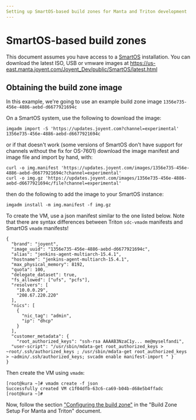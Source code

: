 ```yaml
---
Setting up SmartOS-based build zones for Manta and Triton development
---
```


# SmartOS-based build zones

This document assumes you have access to a [SmartOS](https://www.joyent.com/smartos)
installation. You can download the latest ISO, USB or vmware images at
https://us-east.manta.joyent.com/Joyent_Dev/public/SmartOS/latest.html


## Obtaining the build zone image

In this example, we're going to use an example build zone image
`1356e735-456e-4886-aebd-d6677921694c`

On a SmartOS system, use the following to download the image:

```
imgadm import -S 'https://updates.joyent.com?channel=experimental' 1356e735-456e-4886-aebd-d6677921694c
```

or if that doesn't work (some versions of SmartOS don't have support for channels
without the fix for OS-7601) download the image manifest and image file and
import by hand, with:

```
curl -o img.manifest 'https://updates.joyent.com/images/1356e735-456e-4886-aebd-d6677921694c?channel=experimental'
curl -o img.gz 'https://updates.joyent.com/images/1356e735-456e-4886-aebd-d6677921694c/file?channel=experimental'
```

then do the following to add the image to your SmartOS instance:

```
imgadm install -m img.manifest -f img.gz
```

To create the VM, use a json manifest similar to the one listed below.
Note that there are syntax differences between Triton `sdc-vmadm` manifests
and SmartOS `vmadm` manifests!

```
{
  "brand": "joyent",
  "image_uuid": "1356e735-456e-4886-aebd-d6677921694c",
  "alias": "jenkins-agent-multiarch-15.4.1",
  "hostname": "jenkins-agent-multiarch-15.4.1",
  "max_physical_memory": 8192,
  "quota": 100,
  "delegate_dataset": true,
  "fs_allowed": ["ufs", "pcfs"],
  "resolvers": [
    "10.0.0.29",
    "208.67.220.220"
  ],
  "nics": [
    {
      "nic_tag": "admin",
      "ip": "dhcp"
    }
  ],
  "customer_metadata": {
    "root_authorized_keys": "ssh-rsa AAAAB3NzaC1y... me@myselfandi",
  "user-script": "/usr/sbin/mdata-get root_authorized_keys > ~root/.ssh/authorized_keys ; /usr/sbin/mdata-get root_authorized_keys > ~admin/.ssh/authorized_keys; svcadm enable manifest-import " }
}
```

Then create the VM using `vmadm`:

```
[root@kura ~]# vmadm create -f json
Successfully created VM c1f04dfb-63c6-ca69-b04b-d68e5b4ffadc
[root@kura ~]#
```

Now, follow the section
["Configuring the build zone"](./build-zone-setup.md#build-zone-configuration) in
the "Build Zone Setup For Manta and Triton" document.
